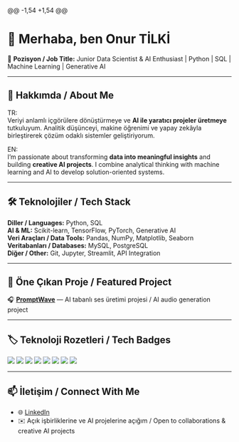 @@ -1,54 +1,54 @@
# 👋 Merhaba, ben Onur TİLKİ

🎯 **Pozisyon / Job Title:** Junior Data Scientist & AI Enthusiast | Python | SQL | Machine Learning | Generative AI

---

## 🧠 Hakkımda / About Me

TR:  
Veriyi anlamlı içgörülere dönüştürmeye ve **AI ile yaratıcı projeler üretmeye** tutkuluyum. Analitik düşünceyi, makine öğrenimi ve yapay zekâyla birleştirerek çözüm odaklı sistemler geliştiriyorum.

EN:  
I’m passionate about transforming **data into meaningful insights** and building **creative AI projects**. I combine analytical thinking with machine learning and AI to develop solution-oriented systems.

---

## 🛠️ Teknolojiler / Tech Stack

**Diller / Languages:** Python, SQL  
**AI & ML:** Scikit-learn, TensorFlow, PyTorch, Generative AI  
**Veri Araçları / Data Tools:** Pandas, NumPy, Matplotlib, Seaborn  
**Veritabanları / Databases:** MySQL, PostgreSQL  
**Diğer / Other:** Git, Jupyter, Streamlit, API Integration  

---

## 🌊 Öne Çıkan Proje / Featured Project

🎧 [**PromptWave**](https://github.com/username/PromptWave) — AI tabanlı ses üretimi projesi / AI audio generation project  

---


## 🏷️ Teknoloji Rozetleri / Tech Badges

<p>
  <img src="https://img.shields.io/badge/Python-3776AB?style=for-the-badge&logo=python&logoColor=white" />
  <img src="https://img.shields.io/badge/SQL-4479A1?style=for-the-badge&logo=mysql&logoColor=white" />
  <img src="https://img.shields.io/badge/Machine Learning-F7931E?style=for-the-badge&logo=keras&logoColor=white" />
  <img src="https://img.shields.io/badge/Generative AI-FF6F61?style=for-the-badge" />
  <img src="https://img.shields.io/badge/Pandas-150458?style=for-the-badge&logo=pandas&logoColor=white" />
  <img src="https://img.shields.io/badge/Numpy-013243?style=for-the-badge&logo=numpy&logoColor=white" />
  <img src="https://img.shields.io/badge/TensorFlow-FF6F61?style=for-the-badge&logo=tensorflow&logoColor=white" />
  <img src="https://img.shields.io/badge/PyTorch-EE4C2C?style=for-the-badge&logo=pytorch&logoColor=white" />
</p>

---

## 📫 İletişim / Connect With Me

- 🌐 [LinkedIn](https://www.linkedin.com/in/onurtilki/)  
- ✉️ Açık işbirliklerine ve AI projelerine açığım / Open to collaborations & creative AI projects  

